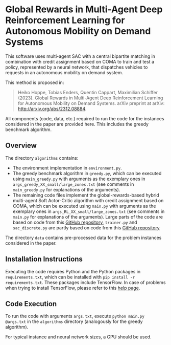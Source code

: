 # Global Rewards in Multi-Agent Deep Reinforcement Learning for Autonomous Mobility on Demand Systems

This software uses multi-agent SAC with a central bipartite matching in combination with credit assignment based on COMA to train and test a policy, represented by a neural network, that dispatches vehicles to requests in an autonomous mobility on demand system.

This method is proposed in:

> Heiko Hoppe, Tobias Enders, Quentin Cappart, Maximilian Schiffer (2023). Global Rewards in Multi-Agent Deep Reinforcement Learning for Autonomous Mobility on Demand Systems. arXiv preprint at arXiv: http://arxiv.org/abs/2312.08884.

All components (code, data, etc.) required to run the code for the instances considered in the paper are provided here. This includes the greedy benchmark algorithm.

## Overview
The directory `algorithms` contains:
- The environment implementation in `environment.py`.
- The greedy benchmark algorithm in `greedy.py`, which can be executed using `main_greedy.py` with arguments as the exemplary ones in `args_greedy_XX_small/large_zones.txt` (see comments in `main_greedy.py` for explanations of the arguments).
- The remaining code files implement the global-rewards-based hybrid multi-agent Soft Actor-Critic algorithm with credit assignment based on COMA, which can be executed using `main.py` with arguments as the exemplary ones in `args_RL_XX_small/large_zones.txt` (see comments in `main.py` for explanations of the arguments). Large parts of the code are based on code from this [GitHub repository](https://github.com/tumBAIS/HybridMADRL-AMoD), `trainer.py` and `sac_discrete.py` are partly based on code from this [GitHub repository](https://github.com/keiohta/tf2rl)

The directory `data` contains pre-processed data for the problem instances considered in the paper.

## Installation Instructions
Executing the code requires Python and the Python packages in `requirements.txt`, which can be installed with `pip install -r requirements.txt`. 
These packages include TensorFlow. In case of problems when trying to install TensorFlow, please refer to this [help page](https://www.tensorflow.org/install/errors).

## Code Execution
To run the code with arguments `args.txt`, execute `python main.py @args.txt` in the `algorithms` directory (analogously for the greedy algorithm). 

For typical instance and neural network sizes, a GPU should be used.
